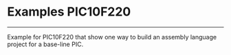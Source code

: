 # Examples PIC10F220
--------------------

Example for PIC10F220 that show one way to build 
an assembly language project for a base-line PIC.
